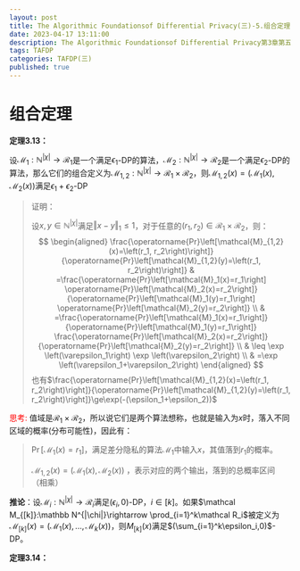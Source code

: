 ```yaml
---
layout: post
title: The Algorithmic Foundationsof Differential Privacy(三)-5.组合定理
date: 2023-04-17 13:11:00
description: The Algorithmic Foundationsof Differential Privacy第3章第五节组合定理
tags: TAFDP
categories: TAFDP(三)
published: true
---
```


# 组合定理

**定理3.13：**

设$\mathcal M_1:\mathbb N^{|\chi|}\rightarrow\mathcal R_1$是一个满足$\epsilon_1$-DP的算法，$\mathcal M_2:\mathbb N^{|\chi|}\rightarrow\mathcal R_2$是一个满足$\epsilon_2$-DP的算法，那么它们的组合定义为$\mathcal M_{1,2}:\mathbb N^{|\chi|}\rightarrow\mathcal R_1\times\mathcal R_2$，则$\mathcal M_{1,2}(x)=(\mathcal M_1(x),\mathcal M_2(x))$满足$\epsilon_1+\epsilon_2$-DP

> 证明：
>
> 设$x,y\in\mathbb N^{|\chi|}$满足$\Vert x - y\Vert_1\le1$，对于任意的$(r_1,r_2)\in\mathcal R_1\times\mathcal R_2$，则：
> $$
> \begin{aligned}
> \frac{\operatorname{Pr}\left[\mathcal{M}_{1,2}(x)=\left(r_1, r_2\right)\right]}{\operatorname{Pr}\left[\mathcal{M}_{1,2}(y)=\left(r_1, r_2\right)\right]} & =\frac{\operatorname{Pr}\left[\mathcal{M}_1(x)=r_1\right] \operatorname{Pr}\left[\mathcal{M}_2(x)=r_2\right]}{\operatorname{Pr}\left[\mathcal{M}_1(y)=r_1\right] \operatorname{Pr}\left[\mathcal{M}_2(y)=r_2\right]} \\
> & =\frac{\operatorname{Pr}\left[\mathcal{M}_1(x)=r_1\right]}{\operatorname{Pr}\left[\mathcal{M}_1(y)=r_1\right]} \frac{\operatorname{Pr}\left[\mathcal{M}_2(x)=r_2\right]}{\operatorname{Pr}\left[\mathcal{M}_2(y)=r_2\right]} \\
> & \leq \exp \left(\varepsilon_1\right) \exp \left(\varepsilon_2\right) \\
> & =\exp \left(\varepsilon_1+\varepsilon_2\right)
> \end{aligned}
> $$
> 也有$\frac{\operatorname{Pr}\left[\mathcal{M}_{1,2}(x)=\left(r_1, r_2\right)\right]}{\operatorname{Pr}\left[\mathcal{M}_{1,2}(y)=\left(r_1, r_2\right)\right]}\ge\exp(-(\epsilon_1+\epsilon_2))$



<font color="red">思考:</font>
值域是$\mathcal R_1\times \mathcal R_2$，所以说它们是两个算法想称，也就是输入为$x$时，落入不同区域的概率(分布可能性)，因此有：

> $\Pr[\mathcal M_1(x)=r_1]$，满足差分隐私的算法$\mathcal M_1$中输入$x$，其值落到$r_1$的概率。
>
> $\mathcal M_{1,2}(x)=(\mathcal M_1(x),\mathcal M_2(x))$  ，表示对应的两个输出，落到的总概率区间（相乘）



**推论**：设$\mathcal M_i:\mathbb N^{|\chi|}\rightarrow\mathcal R_i$满足$(\epsilon_i,0)$-DP，$i\in[k]$。如果$\mathcal M_{[k]}:\mathbb N^{|\chi|}\rightarrow \prod_{i=1}^k\mathcal  R_i$被定义为$\mathcal M_{[k]}(x)=(\mathcal M_1(x),...,\mathcal M_k(x))$，则$M_{[k]}(x)$满足$(\sum_{i=1}^k\epsilon_i,0)$-DP。



**定理3.14：**







